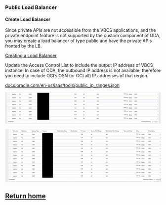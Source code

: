 ### Public Load Balancer

#### Create Load Balancer

Since private APIs are not accessible from the VBCS applications, and the private endpoint feature is not supported by the custom component of ODA, you may create a load balancer of type public and have the private APIs fronted by the LB.

[Creating a Load Balancer](https://docs.oracle.com/en-us/iaas/Content/Balance/Tasks/managingloadbalancer_topic-Creating_Load_Balancers.htm)

Update the Access Control List to include the output IP address of VBCS instance. In case of ODA, the outbound IP address is not available, therefore you need to include OCI’s OSN (or OCI all) IP addresses of that region.

[docs.oracle.com/en-us/iaas/tools/public_ip_ranges.json](https://docs.oracle.com/en-us/iaas/tools/public_ip_ranges.json)


![ ](./business_media/media/ingress-1.png)


![ ](./business_media/media/ingress-2.png)

## [Return home](../../../README.md)